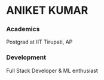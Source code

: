 # ANIKET KUMAR

### Academics

Postgrad at IIT Tirupati, AP

### Development

Full Stack Developer & ML enthusiast

